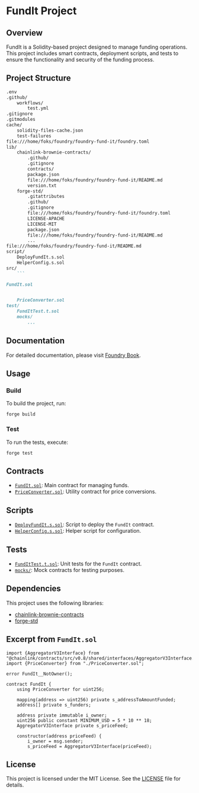 
# FundIt Project

## Overview

FundIt is a Solidity-based project designed to manage funding operations. This project includes smart contracts, deployment scripts, and tests to ensure the functionality and security of the funding process.

## Project Structure
```markdown
.env
.github/
	workflows/
		test.yml
.gitignore
.gitmodules
cache/
	solidity-files-cache.json
	test-failures
file:///home/foks/foundry/foundry-fund-it/foundry.toml
lib/
	chainlink-brownie-contracts/
		.github/
		.gitignore
		contracts/
		package.json
		file:///home/foks/foundry/foundry-fund-it/README.md
		version.txt
	forge-std/
		.gitattributes
		.github/
		.gitignore
		file:///home/foks/foundry/foundry-fund-it/foundry.toml
		LICENSE-APACHE
		LICENSE-MIT
		package.json
		file:///home/foks/foundry/foundry-fund-it/README.md
		...
file:///home/foks/foundry/foundry-fund-it/README.md
script/
	DeployFundIt.s.sol
	HelperConfig.s.sol
src/
	```

FundIt.sol


	PriceConverter.sol
test/
	FundItTest.t.sol
	mocks/
		...
```

## Documentation

For detailed documentation, please visit [Foundry Book](https://book.getfoundry.sh/).

## Usage

### Build

To build the project, run:

```shell
forge build
```

### Test

To run the tests, execute:

```shell
forge test
```

## Contracts

- [`FundIt.sol`](src/FundIt.sol): Main contract for managing funds.
- [`PriceConverter.sol`](src/PriceConverter.sol): Utility contract for price conversions.

## Scripts

- [`DeployFundIt.s.sol`](script/DeployFundIt.s.sol): Script to deploy the `FundIt` contract.
- [`HelperConfig.s.sol`](script/HelperConfig.s.sol): Helper script for configuration.

## Tests

- [`FundItTest.t.sol`](test/FundItTest.t.sol): Unit tests for the `FundIt` contract.
- [`mocks/`](test/mocks/): Mock contracts for testing purposes.

## Dependencies

This project uses the following libraries:

- [chainlink-brownie-contracts](lib/chainlink-brownie-contracts/)
- [forge-std](lib/forge-std/)

## Excerpt from `FundIt.sol`

```solidity
import {AggregatorV3Interface} from "@chainlink/contracts/src/v0.8/shared/interfaces/AggregatorV3Interface.sol";
import {PriceConverter} from "./PriceConverter.sol";

error FundIt__NotOwner();

contract FundIt {
    using PriceConverter for uint256;

    mapping(address => uint256) private s_addressToAmountFunded;
    address[] private s_funders;

    address private immutable i_owner;
    uint256 public constant MINIMUM_USD = 5 * 10 ** 18;
    AggregatorV3Interface private s_priceFeed;

    constructor(address priceFeed) {
        i_owner = msg.sender;
        s_priceFeed = AggregatorV3Interface(priceFeed);
```

## License

This project is licensed under the MIT License. See the [LICENSE](lib/forge-std/LICENSE-MIT) file for details.
